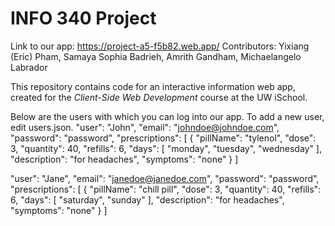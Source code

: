# INFO 340 Project

Link to our app: https://project-a5-f5b82.web.app/
Contributors: Yixiang (Eric) Pham, Samaya Sophia Badrieh, Amrith Gandham, Michaelangelo Labrador 

This repository contains code for an interactive information web app, created for the _Client-Side Web Development_ course at the UW iSchool.

Below are the users with which you can log into our app. To add a new user, edit users.json.
"user": "John",
    "email": "johndoe@johndoe.com",
    "password": "password",
    "prescriptions": [
      {
        "pillName": "tylenol",
        "dose": 3,
        "quantity": 40,
        "refills": 6,
        "days": [
          "monday",
          "tuesday",
          "wednesday"
        ],
        "description": "for headaches",
        "symptoms": "none"
      }
    ]

"user": "Jane",
    "email": "janedoe@janedoe.com",
    "password": "password",
    "prescriptions": [
      {
        "pillName": "chill pill",
        "dose": 3,
        "quantity": 40,
        "refills": 6,
        "days": [
          "saturday",
          "sunday"
        ],
        "description": "for headaches",
        "symptoms": "none"
      }
    ]
